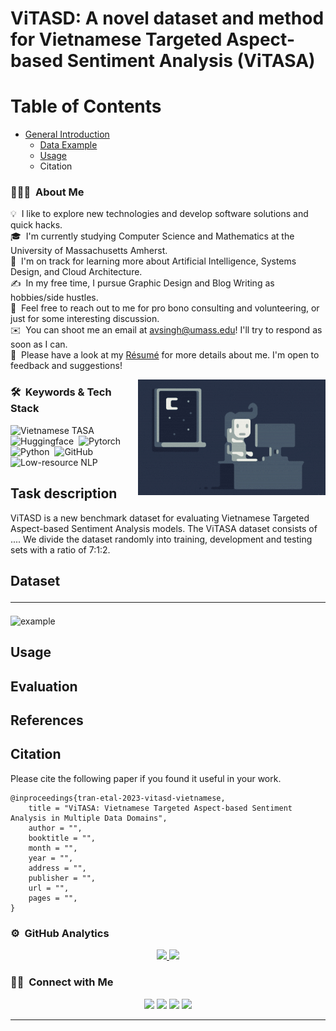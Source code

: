 # ViTASD: A novel dataset and method for Vietnamese Targeted Aspect-based Sentiment Analysis (ViTASA)

Table of Contents
=================

  * [General Introduction](#General)
    * [Data Example](#openstack)
    * [Usage](#Usage)
    * Citation

### 👨🏻‍💻 &nbsp;About Me

💡 &nbsp;I like to explore new technologies and develop software solutions and quick hacks.\
🎓 &nbsp;I'm currently studying Computer Science and Mathematics at the University of Massachusetts Amherst.\
🌱 &nbsp;I'm on track for learning more about Artificial Intelligence, Systems Design, and Cloud Architecture.\
✍️ &nbsp;In my free time, I pursue Graphic Design and Blog Writing as hobbies/side hustles.\
💬 &nbsp;Feel free to reach out to me for pro bono consulting and volunteering, or just for some interesting discussion.\
✉️ &nbsp;You can shoot me an email at avsingh@umass.edu! I'll try to respond as soon as I can.\
📄 &nbsp;Please have a look at my [Résumé](https://www.adityavsingh.com/resume.html) for more details about me. I'm open to feedback and suggestions!

<img alt="Night Coding" src="https://raw.githubusercontent.com/AVS1508/AVS1508/master/assets/Night-Coding.gif" align="right"/>

### 🛠 &nbsp;Keywords & Tech Stack

![Vietnamese TASA](https://img.shields.io/badge/%20-Vietnamese%20TASA-05122A?logo=TASA)&nbsp;
![Huggingface](https://img.shields.io/badge/🤗-Huggingface-05122A)&nbsp;
![Pytorch](https://img.shields.io/badge/-Pytorch-05122A?style=flat&logo=pytorch)&nbsp;
![Python](https://img.shields.io/badge/-Python-05122A?style=flat&logo=python)&nbsp;
![GitHub](https://img.shields.io/badge/-GitHub-05122A?style=flat&logo=github)&nbsp;
![Low-resource NLP](https://img.shields.io/badge/-Lowresource%20NLP-05122A?style=flat&logo=Vietnam)&nbsp;

## Task description <a name="General"/>
ViTASD is a new benchmark dataset for evaluating Vietnamese Targeted Aspect-based Sentiment Analysis models. The ViTASA dataset consists of .... We divide the dataset randomly into training, development and testing sets with a ratio of 7:1:2.

## Dataset <hr/>
![example](https://user-images.githubusercontent.com/62872625/205845803-972a5f17-f558-43cb-bfb6-5df5a7279c0b.png)

## Usage <a name="Usage"/>

## Evaluation

## References 

## Citation
Please cite the following paper if you found it useful in your work.
```
@inproceedings{tran-etal-2023-vitasd-vietnamese,
    title = "ViTASA: Vietnamese Targeted Aspect-based Sentiment Analysis in Multiple Data Domains",
    author = "",
    booktitle = "",
    month = "",
    year = "",
    address = "",
    publisher = "",
    url = "",
    pages = "",
}
```

### ⚙️ &nbsp;GitHub Analytics

<p align="center">
<a href="https://github.com/AVS1508">
  <img height="180em" src="https://github-readme-stats-eight-theta.vercel.app/api?username=kh4nh12&show_icons=true&theme=algolia&include_all_commits=true&count_private=true"/>
  <img height="180em" src="https://github-readme-stats-eight-theta.vercel.app/api/top-langs/?username=kh4nh12&layout=compact&langs_count=8&theme=algolia"/>
</a>
</p>

### 🤝🏻 &nbsp;Connect with Me

<p align="center">
<a href="https://www.adityavsingh.com"><img src="https://img.shields.io/badge/-khanhtq.com-3423A6?style=flat&logo=Google-Chrome&logoColor=white"/></a>
<a href="https://www.linkedin.com/in/kh4nh12/"><img src="https://img.shields.io/badge/-Khanh%20Quoc%20Tran-0077B5?style=flat&logo=Linkedin&logoColor=white"/></a>
<a href="mailto:khanhtq@uit.edu.vn"><img src="https://img.shields.io/badge/-khanhtq@uit.edu.vn-D14836?style=flat&logo=Gmail&logoColor=white"/></a>
<a href="https://www.facebook.com/khanhos0412/"><img src="https://img.shields.io/badge/-Khanh Quoc Tran-1877F2?style=flat&logo=Facebook&logoColor=white"/></a>
<!-- <a href="https://www.pinterest.ca/AVS1508"><img src="https://img.shields.io/badge/-@AVS1508-BD081C?style=flat&logo=Pinterest&logoColor=white"/></a> -->
<!-- <a href="https://www.behance.net/AVS1508"><img src="https://img.shields.io/badge/-@AVS1508-1769FF?style=flat&logo=Behance&logoColor=white"/></a> -->
</p>

-----
